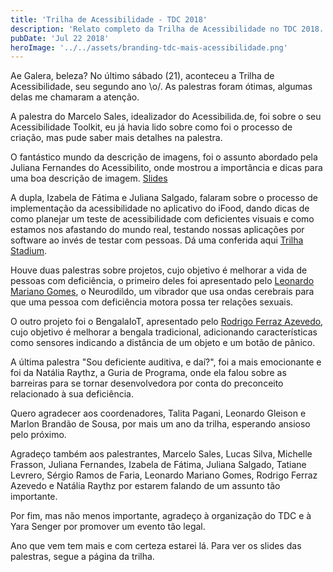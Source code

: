 ```yaml
---
title: 'Trilha de Acessibilidade - TDC 2018'
description: 'Relato completo da Trilha de Acessibilidade no TDC 2018. Palestras sobre descrição de imagens, testes com deficientes visuais, projetos inovadores e barreiras na carreira tech.'
pubDate: 'Jul 22 2018'
heroImage: '../../assets/branding-tdc-mais-acessibilidade.png'
---
```


Ae Galera, beleza? No último sábado (21), aconteceu a Trilha de Acessibilidade, seu segundo ano \\o/. As palestras foram ótimas, algumas delas me chamaram a atenção.

A palestra do Marcelo Sales, idealizador do Acessibilida.de, foi sobre o seu Acessibilidade Toolkit, eu já havia lido sobre como foi o processo de criação, mas pude saber mais detalhes na palestra.

O fantástico mundo da descrição de imagens, foi o assunto abordado pela Juliana Fernandes do Acessibilito, onde mostrou a importância e dicas para uma boa descrição de imagem. [Slides](https://www.slideshare.net/julianafrost/tdc-2018-o-fantstico-mundo-da-descrio-de-imagens)

A dupla, Izabela de Fátima e Juliana Salgado, falaram sobre o processo de implementação da acessibilidade no aplicativo do iFood, dando dicas de como planejar um teste de acessibilidade com deficientes visuais e como estamos nos afastando do mundo real, testando nossas aplicações por software ao invés de testar com pessoas. Dá uma conferida aqui [Trilha Stadium](https://www.eventials.com/Globalcode/tdc-sp-2018-stadium-sabado-4/).

Houve duas palestras sobre projetos, cujo objetivo é melhorar a vida de pessoas com deficiência, o primeiro deles foi apresentado pelo [Leonardo Mariano Gomes](http://www.labxxx.com.br/), o Neurodildo, um vibrador que usa ondas cerebrais para que uma pessoa com deficiência motora possa ter relações sexuais.

O outro projeto foi o BengalaIoT, apresentado pelo [Rodrigo Ferraz Azevedo](https://x.com/rodrigofazevedo), cujo objetivo é melhorar a bengala tradicional, adicionando características como sensores indicando a distância de um objeto e um botão de pânico.

A última palestra "Sou deficiente auditiva, e daí?", foi a mais emocionante e foi da Natália Raythz, a Guria de Programa, onde ela falou sobre as barreiras para se tornar desenvolvedora por conta do preconceito relacionado à sua deficiência.

Quero agradecer aos coordenadores, Talita Pagani, Leonardo Gleison e Marlon Brandão de Sousa, por mais um ano da trilha, esperando ansioso pelo próximo.

Agradeço também aos palestrantes, Marcelo Sales, Lucas Silva, Michelle Frasson, Juliana Fernandes, Izabela de Fátima, Juliana Salgado, Tatiane Levrero, Sérgio Ramos de Faria, Leonardo Mariano Gomes, Rodrigo Ferraz Azevedo e Natália Raythz por estarem falando de um assunto tão importante.

Por fim, mas não menos importante, agradeço à organização do TDC e à Yara Senger por promover um evento tão legal.

Ano que vem tem mais e com certeza estarei lá. Para ver os slides das palestras, segue a página da trilha.
